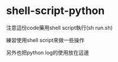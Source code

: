 # shell-script-python
注意這份code藥用shell script執行(sh run.sh)

練習使用shell script來做一些操作

另外也把python log的使用放在這邊

